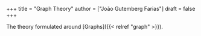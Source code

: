 +++
title = "Graph Theory"
author = ["João Gutemberg Farias"]
draft = false
+++

The theory formulated around [Graphs]({{< relref "graph" >}}).
